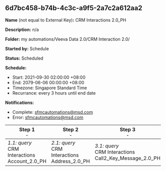 ## 6d7bc458-b74b-4c3c-a9f5-2a7c2a612aa2

**Name** (not equal to External Key)**:** CRM Interactions 2.0_PH

**Description:** n/a

**Folder:** my automations/Veeva Data 2.0/CRM Interaction 2.0/

**Started by:** Schedule

**Status:** Scheduled

**Schedule:**

* Start: 2021-09-30 02:00:00 +08:00
* End: 2079-06-06 00:00:00 +08:00
* Timezone: Singapore Standard Time
* Recurrance: every 3 hours until end date

**Notifications:**

* Complete: sfmcautomations@msd.com
* Error: sfmcautomations@msd.com

| Step 1<br>_<small>-</small>_ | Step 2<br>_<small>-</small>_ | Step 3<br>_<small>-</small>_ | Step 4<br>_<small>-</small>_ | Step 5<br>_<small>-</small>_ | Step 6<br>_<small>-</small>_ | Step 7<br>_<small>-</small>_ | Step 8<br>_<small>-</small>_ | Step 9<br>_<small>-</small>_ | Step 10<br>_<small>-</small>_ | Step 11<br>_<small>-</small>_ | Step 12<br>_<small>-</small>_ | Step 13<br>_<small>-</small>_ | Step 14<br>_<small>-</small>_ | Step 15<br>_<small>-</small>_ | Step 16<br>_<small>-</small>_ | Step 17<br>_<small>-</small>_ | Step 18<br>_<small>-</small>_ | Step 19<br>_<small>-</small>_ |
| --- | --- | --- | --- | --- | --- | --- | --- | --- | --- | --- | --- | --- | --- | --- | --- | --- | --- | --- |
| _1.1: query_<br>CRM Interactions Account_2.0_PH | _2.1: query_<br>CRM Interactions Address_2.0_PH | _3.1: query_<br>CRM Interactions Call2_Key_Message_2.0_PH | _4.1: query_<br>CRM Interactions Approved_Document_2.0_PH | _5.1: query_<br>CRM Interactions Call2_Sample_2.0_PH | _6.1: query_<br>CRM Interactions Call2_Detail_2.0_PH | _7.1: query_<br>CRM Interactions Email_Activity_2.0_PH | _8.1: query_<br>CRM_Interactions Clm_Presentation_2.0_PH | _9.1: query_<br>CRM Interactions _Product_2.0_PH | _10.1: query_<br>CRM Interactions Multichannel_consent_2.0_PH | _11.1: query_<br>CRM Interactions Question_Response_2.0_PH | _12.1: query_<br>CRM_Interactions_Product_metrics_2.0_PH | _13.1: query_<br>CRM Interactions  Survey_2.0_PH | _14.1: query_<br>CRM Interactions Sent_Email_2.0_PH | _15.1: query_<br>CRM Interactions Survey_Target_2.0_PH | _16.1: query_<br>CRM Interactions Survey_Question_2.0_PH | _17.1: query_<br>CRM Interactions User_PH | _18.1: query_<br>CRM Interactions TSF_2.0_PH | _19.1: query_<br>CRM Interactions Call2_2.0_PH |
